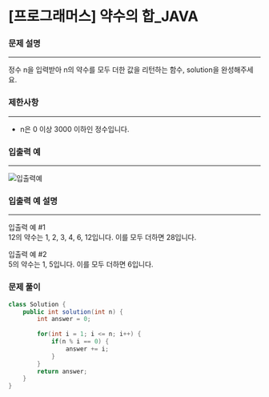 # [프로그래머스] 약수의 합_JAVA
### 문제 설명
---------------------------------------------
정수 n을 입력받아 n의 약수를 모두 더한 값을 리턴하는 함수, solution을 완성해주세요.   

### 제한사항
----------------------------------------------
* n은 0 이상 3000 이하인 정수입니다.   

### 입출력 예
-----------------------------------------------
![입출력예](https://user-images.githubusercontent.com/59613778/156694818-d1f5d35c-7674-4e60-998b-fe782960e6ee.JPG)   

### 입출력 예 설명
------------------------------------------------
입출력 예 #1   
12의 약수는 1, 2, 3, 4, 6, 12입니다. 이를 모두 더하면 28입니다.   
   
입출력 예 #2   
5의 약수는 1, 5입니다. 이를 모두 더하면 6입니다.   

### 문제 풀이   
```java
class Solution {
    public int solution(int n) {
        int answer = 0;
        
        for(int i = 1; i <= n; i++) {
            if(n % i == 0) {
                answer += i;
            }    
        }
        return answer;
    }
}
```
